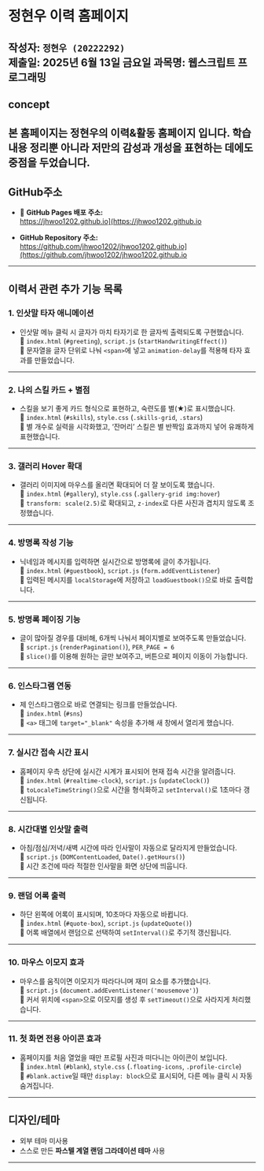 # 정현우 이력 홈페이지

작성자: `정현우 (20222292)`  
제출일: 2025년 6월 13일 금요일
과목명: 웹스크립트 프로그래밍  
---
## concept

본 홈페이지는 정현우의 이력&활동 홈페이지 입니다.
학습 내용 정리뿐 아니라 저만의 감성과 개성을 표현하는 데에도 중점을 두었습니다.
---
## GitHub주소

- 🔗 **GitHub Pages 배포 주소:**  
  https://jhwoo1202.github.io](https://jhwoo1202.github.io

- **GitHub Repository 주소:**  
  https://github.com/jhwoo1202/jhwoo1202.github.io](https://github.com/jhwoo1202/jhwoo1202.github.io
---
## 이력서 관련 추가 기능 목록

### 1. 인삿말 타자 애니메이션  
- 인삿말 메뉴 클릭 시 글자가 마치 타자기로 한 글자씩 출력되도록 구현했습니다.  
📍 `index.html` (`#greeting`), `script.js` (`startHandwritingEffect()`)  
📎 문자열을 글자 단위로 나눠 `<span>`에 넣고 `animation-delay`를 적용해 타자 효과를 만들었습니다.

---

### 2. 나의 스킬 카드 + 별점  
- 스킬을 보기 좋게 카드 형식으로 표현하고, 숙련도를 별(★)로 표시했습니다.  
📍 `index.html` (`#skills`), `style.css` (`.skills-grid`, `.stars`)  
📎 별 개수로 실력을 시각화했고, ‘잔머리’ 스킬은 별 반짝임 효과까지 넣어 유쾌하게 표현했습니다.

---

### 3. 갤러리 Hover 확대  
- 갤러리 이미지에 마우스를 올리면 확대되어 더 잘 보이도록 했습니다.  
📍 `index.html` (`#gallery`), `style.css` (`.gallery-grid img:hover`)  
📎 `transform: scale(2.5)`로 확대되고, `z-index`로 다른 사진과 겹치지 않도록 조정했습니다.

---

### 4. 방명록 작성 기능  
- 닉네임과 메시지를 입력하면 실시간으로 방명록에 글이 추가됩니다.  
📍 `index.html` (`#guestbook`), `script.js` (`form.addEventListener`)  
📎 입력된 메시지를 `localStorage`에 저장하고 `loadGuestbook()`으로 바로 출력합니다.

---

### 5. 방명록 페이징 기능  
- 글이 많아질 경우를 대비해, 6개씩 나눠서 페이지별로 보여주도록 만들었습니다.  
📍 `script.js` (`renderPagination()`), `PER_PAGE = 6`  
📎 `slice()`를 이용해 원하는 글만 보여주고, 버튼으로 페이지 이동이 가능합니다.

---

### 6. 인스타그램 연동  
- 제 인스타그램으로 바로 연결되는 링크를 만들었습니다.  
📍 `index.html` (`#sns`)  
📎 `<a>` 태그에 `target="_blank"` 속성을 추가해 새 창에서 열리게 했습니다.

---

### 7. 실시간 접속 시간 표시  
- 홈페이지 우측 상단에 실시간 시계가 표시되어 현재 접속 시간을 알려줍니다.  
📍 `index.html` (`#realtime-clock`), `script.js` (`updateClock()`)  
📎 `toLocaleTimeString()`으로 시간을 형식화하고 `setInterval()`로 1초마다 갱신됩니다.

---

### 8. 시간대별 인삿말 출력  
- 아침/점심/저녁/새벽 시간에 따라 인사말이 자동으로 달라지게 만들었습니다.  
📍 `script.js` (`DOMContentLoaded`, `Date().getHours()`)  
📎 시간 조건에 따라 적절한 인사말을 화면 상단에 띄웁니다.

---

### 9. 랜덤 어록 출력  
- 하단 왼쪽에 어록이 표시되며, 10초마다 자동으로 바뀝니다.  
📍 `index.html` (`#quote-box`), `script.js` (`updateQuote()`)  
📎 어록 배열에서 랜덤으로 선택하여 `setInterval()`로 주기적 갱신됩니다.

---

### 10. 마우스 이모지 효과  
- 마우스를 움직이면 이모지가 따라다니며 재미 요소를 추가했습니다.  
📍 `script.js` (`document.addEventListener('mousemove')`)  
📎 커서 위치에 `<span>`으로 이모지를 생성 후 `setTimeout()`으로 사라지게 처리했습니다.

---

### 11. 첫 화면 전용 아이콘 효과  
- 홈페이지를 처음 열었을 때만 프로필 사진과 떠다니는 아이콘이 보입니다.  
📍 `index.html` (`#blank`), `style.css` (`.floating-icons`, `.profile-circle`)  
📎 `#blank.active`일 때만 `display: block`으로 표시되어, 다른 메뉴 클릭 시 자동 숨겨집니다.

---
## 디자인/테마

- 외부 테마 미사용  
- 스스로 만든 **파스텔 계열 랜덤 그라데이션 테마** 사용  
---
